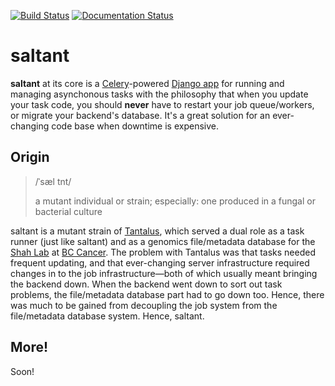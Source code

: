 [![Build Status](https://travis-ci.com/mwiens91/saltant.svg?branch=master)](https://travis-ci.com/mwiens91/saltant)
[![Documentation Status](https://readthedocs.org/projects/saltant/badge/?version=latest)](https://saltant.readthedocs.io/en/latest/?badge=latest)

# saltant

**saltant** at its core is a
[Celery](https://github.com/celery/celery)-powered [Django
app](https://docs.djangoproject.com/en/2.0/ref/applications/) for
running and managing asynchonous tasks with the philosophy that when you
update your task code, you should **never** have to restart your job
queue/workers, or migrate your backend's database. It's a great solution
for an ever-changing code base when downtime is expensive.

## Origin

>  /ˈsæl tnt/
>
> a mutant individual or strain; especially: one produced in a fungal or
> bacterial culture

saltant is a mutant strain of
[Tantalus](https://github.com/shahcompbio/tantalus), which served a dual
role as a task runner (just like saltant) and as a genomics
file/metadata database for the [Shah Lab](http://shahlab.ca/) at [BC
Cancer](http://www.bccancer.bc.ca/). The problem with Tantalus was that
tasks needed frequent updating, and that ever-changing server
infrastructure required changes in to the job infrastructure—both of
which usually meant bringing the backend down. When the backend went
down to sort out task problems, the file/metadata database part had to
go down too. Hence, there was much to be gained from decoupling the job
system from the file/metadata database system. Hence, saltant.

## More!

Soon!
